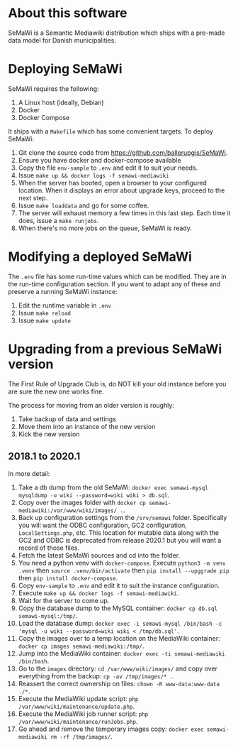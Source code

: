 # About this software

SeMaWi is a Semantic Mediawiki distribution which ships with a pre-made data
model for Danish municipalities.

# Deploying SeMaWi

SeMaWi requires the following:

1. A Linux host (ideally, Debian)
2. Docker
3. Docker Compose

It ships with a `Makefile` which has some convenient targets. To deploy SeMaWi:

1. Git clone the source code from https://github.com/ballerupgis/SeMaWi.
2. Ensure you have docker and docker-compose available
3. Copy the file `env-sample` to `.env` and edit it to suit your needs.
4. Issue `make up && docker logs -f semawi-mediawiki`
5. When the server has booted, open a browser to your configured location. When
   it displays an error about upgrade keys, proceed to the next step.
6. Issue `make loaddata` and go for some coffee.
7. The server will exhaust memory a few times in this last step. Each time it
   does, issue a `make runjobs`.
8. When there's no more jobs on the queue, SeMaWi is ready.

# Modifying a deployed SeMaWi

The `.env` file has some run-time values which can be modified. They are in the
run-time configuration section. If you want to adapt any of these and preserve a
running SeMaWi instance:

1. Edit the runtime variable in `.env`
2. Issue `make reload`
3. Issue `make update`

# Upgrading from a previous SeMaWi version

The First Rule of Upgrade Club is, do NOT kill your old instance before you are
sure the new one works fine.

The process for moving from an older version is roughly:

1. Take backup of data and settings
2. Move them into an instance of the new version
3. Kick the new version

## 2018.1 to 2020.1

In more detail:

1. Take a db dump from the old SeMaWi: `docker exec semawi-mysql mysqldump -u
   wiki --password=wiki wiki > db.sql`.
2. Copy over the images folder with `docker cp
   semawi-mediawiki:/var/www/wiki/images/ .`.
3. Back up configuration settings from the `/srv/semawi` folder. Specifically
   you will want the ODBC configuration, GC2 configuration, `LocalSettings.php`,
   etc. This location for mutable data along with the GC2 and ODBC is deprecated
   from release 2020.1 but you will want a record of those files.
4. Fetch the latest SeMaWi sources and cd into the folder.
5. You need a python venv with `docker-compose`. Execute `python3 -m venv .venv`
   then `source .venv/bin/activate` then `pip install --upggrade pip` then `pip
   install docker-compose`.
6. Copy `env-sample` to `.env` and edit it to suit the instance configuration.
7. Execute `make up && docker logs -f semawi-mediawiki`.
8. Wait for the server to come up.
9. Copy the database dump to the MySQL container: `docker cp db.sql
   semawi-mysql:/tmp/`.
10. Load the database dump: `docker exec -i semawi-mysql /bin/bash -c 'mysql -u
    wiki --password=wiki wiki < /tmp/db.sql'`.
11. Copy the images over to a temp location on the MediaWiki container: `docker
    cp images semawi-mediawiki:/tmp/`.
12. Jump into the MediaWiki container: `docker exec -ti semawi-mediawiki
    /bin/bash`.
13. Go to the `images` directory: `cd /var/www/wiki/images/` and copy over
    everything from the backup: `cp -av /tmp/images/* .`.
14. Reassert the correct ownership on files: `chown -R www-data:www-data ./*`.
15. Execute the MediaWiki update script: `php
    /var/www/wiki/maintenance/update.php`.
16. Execute the MediaWiki job runner script: `php
    /var/www/wiki/maintenance/runJobs.php`.
17. Go ahead and remove the temporary images copy: `docker exec semawi-mediawiki
    rm -rf /tmp/images/`.
